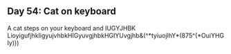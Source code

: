 ## Day 54: Cat on keyboard
A cat steps on your keyboard and IUGYJHBK LioyigufjhkIigyujvhbkHIGyuvgjhbkHGIYUvgjhb&(^\*tyiuojlhY\*(875^(\*OuiYHG Iy)))  

